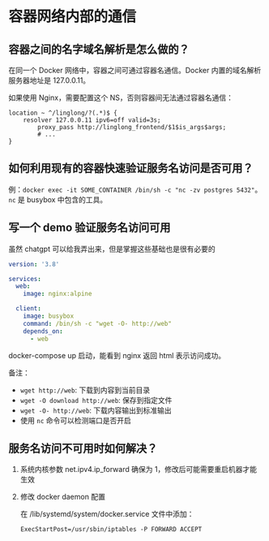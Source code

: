 # 容器网络内部的通信

## 容器之间的名字域名解析是怎么做的？

在同一个 Docker 网络中，容器之间可通过容器名通信。Docker 内置的域名解析服务器地址是 127.0.0.11。

如果使用 Nginx，需要配置这个 NS，否则容器间无法通过容器名通信：

```
location ~ ^/linglong/?(.*)$ {
    resolver 127.0.0.11 ipv6=off valid=3s;
		proxy_pass http://linglong_frontend/$1$is_args$args;
		# ...
}
```

## 如何利用现有的容器快速验证服务名访问是否可用？

例：`docker exec -it SOME_CONTAINER /bin/sh -c "nc -zv postgres 5432"`。`nc` 是 busybox 中包含的工具。

## 写一个 demo 验证服务名访问可用

虽然 chatgpt 可以给我弄出来，但是掌握这些基础也是很有必要的

```yaml
version: '3.8'

services:
  web:
    image: nginx:alpine

  client:
    image: busybox
    command: /bin/sh -c "wget -O- http://web"
    depends_on:
      - web
```

docker-compose up 启动，能看到 nginx 返回 html 表示访问成功。

备注：

- `wget http://web`: 下载到内容到当前目录
- `wget -O download http://web`: 保存到指定文件
- `wget -O- http://web`: 下载内容输出到标准输出
- 使用 `nc` 命令可以检测端口是否开启

## 服务名访问不可用时如何解决？

1. 系统内核参数 net.ipv4.ip_forward 确保为 1，修改后可能需要重启机器才能生效
2. 修改 docker daemon 配置
    
    在 /lib/systemd/system/docker.service 文件中添加：
    
    ```
    ExecStartPost=/usr/sbin/iptables -P FORWARD ACCEPT
    ```
    